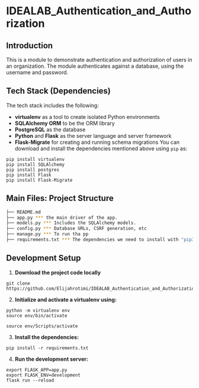 # IDEALAB_Authentication_and_Authorization

## Introduction

This is a module to demonstrate authentication and authorization of users in an organization.
The module authenticates against a database, using the username and password.

## Tech Stack (Dependencies)

The tech stack includes the following:
 * **virtualenv** as a tool to create isolated Python environments
 * **SQLAlchemy ORM** to be the ORM library
 * **PostgreSQL** as the database
 * **Python** and **Flask** as the server language and server framework
 * **Flask-Migrate** for creating and running schema migrations
You can download and install the dependencies mentioned above using `pip` as:
```
pip install virtualenv
pip install SQLAlchemy
pip install postgres
pip install Flask
pip install Flask-Migrate
```

## Main Files: Project Structure

  ```sh
  ├── README.md
  ├── app.py *** the main driver of the app. 
  ├── models.py *** Includes the SQLAlchemy models.
  ├── config.py *** Database URLs, CSRF generation, etc
  ├── manage.py *** To run tha pp
  ├── requirements.txt *** The dependencies we need to install with "pip3 install -r requirements.txt"
 
  ```

## Development Setup
1. **Download the project code locally**
```
git clone  https://github.com/Elijahrotimi/IDEALAB_Authentication_and_Authorization.git

```

2. **Initialize and activate a virtualenv using:**
```
python -m virtualenv env
source env/bin/activate
```

```
source env/Scripts/activate
```

3. **Install the dependencies:**
```
pip install -r requirements.txt
```

4. **Run the development server:**
```
export FLASK_APP=app.py
export FLASK_ENV=development
flask run --reload
```
